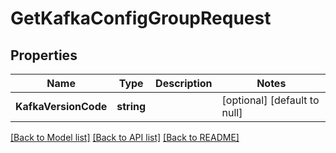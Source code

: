 # GetKafkaConfigGroupRequest

## Properties
Name | Type | Description | Notes
------------ | ------------- | ------------- | -------------
**KafkaVersionCode** | **string** |  | [optional] [default to null]

[[Back to Model list]](../README.md#documentation-for-models) [[Back to API list]](../README.md#documentation-for-api-endpoints) [[Back to README]](../README.md)


